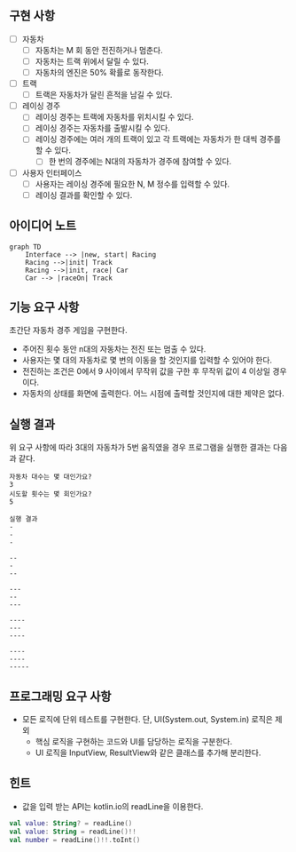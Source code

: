 ## 구현 사항

- [ ] 자동차
  - [ ] 자동차는 M 회 동안 전진하거나 멈춘다.
  - [ ] 자동차는 트랙 위에서 달릴 수 있다.
  - [ ] 자동차의 엔진은 50% 확률로 동작한다.
- [ ] 트랙
  - [ ] 트랙은 자동차가 달린 흔적을 남길 수 있다.
- [ ] 레이싱 경주
  - [ ] 레이싱 경주는 트랙에 자동차를 위치시킬 수 있다.
  - [ ] 레이싱 경주는 자동차를 출발시킬 수 있다.
  - [ ] 레이싱 경주에는 여러 개의 트랙이 있고 각 트랙에는 자동차가 한 대씩 경주를 할 수 있다.
    - [ ] 한 번의 경주에는 N대의 자동차가 경주에 참여할 수 있다.
- [ ] 사용자 인터페이스 
  - [ ] 사용자는 레이싱 경주에 필요한 N, M 정수를 입력할 수 있다.
  - [ ] 레이싱 결과를 확인할 수 있다.

## 아이디어 노트
```mermaid
graph TD
    Interface --> |new, start| Racing
    Racing -->|init| Track
    Racing -->|init, race| Car
    Car --> |raceOn| Track
```

## 기능 요구 사항
초간단 자동차 경주 게임을 구현한다.

- 주어진 횟수 동안 n대의 자동차는 전진 또는 멈출 수 있다.
- 사용자는 몇 대의 자동차로 몇 번의 이동을 할 것인지를 입력할 수 있어야 한다.
- 전진하는 조건은 0에서 9 사이에서 무작위 값을 구한 후 무작위 값이 4 이상일 경우이다.
- 자동차의 상태를 화면에 출력한다. 어느 시점에 출력할 것인지에 대한 제약은 없다.


## 실행 결과
위 요구 사항에 따라 3대의 자동차가 5번 움직였을 경우 프로그램을 실행한 결과는 다음과 같다.

```shell
자동차 대수는 몇 대인가요?
3
시도할 횟수는 몇 회인가요?
5

실행 결과
-
-
-

--
-
--

---
--
---

----
---
----

----
----
-----
```

## 프로그래밍 요구 사항
- 모든 로직에 단위 테스트를 구현한다. 단, UI(System.out, System.in) 로직은 제외
  + 핵심 로직을 구현하는 코드와 UI를 담당하는 로직을 구분한다.
  + UI 로직을 InputView, ResultView와 같은 클래스를 추가해 분리한다.

## 힌트
- 값을 입력 받는 API는 kotlin.io의 readLine을 이용한다.
```kotlin
val value: String? = readLine()
val value: String = readLine()!!
val number = readLine()!!.toInt()
```